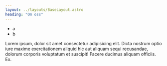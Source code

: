 ```yaml
---
layout: ../layouts/BaseLayout.astro
heading: "Om oss"
---
```


- a
- b 

Lorem ipsum, dolor sit amet consectetur adipisicing elit. Dicta nostrum
optio iure maxime exercitationem aliquid hic aut aliquam sequi
recusandae, dolorum corporis voluptatum et suscipit! Facere ducimus
aliquam officiis. Ex.
